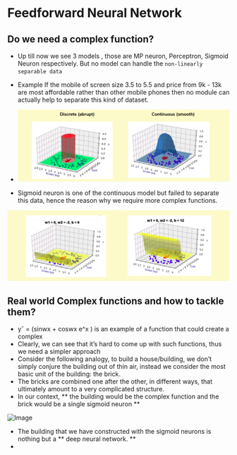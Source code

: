 # Feedforward Neural Network

## Do we need a complex function?

- Up till now we see 3 models , those are MP neuron, Perceptron, Sigmoid Neuron respectively. But no model can handle the `non-linearly separable data `
- Example If the mobile of screen size 3.5 to 5.5 and price from 9k - 13k are most affordable rather than other mobile phones then no module can actually help to separate this kind of dataset.

- ![Image](https://github.com/ShreyasSubhedar/Deep_Learning/blob/master/DL%23104/Images/Screenshot%20from%202020-06-01%2019-15-02.png)

- Sigmoid neuron is one of the continuous model but failed to separate this data, hence the reason why we require more complex functions.

![Image](https://github.com/ShreyasSubhedar/Deep_Learning/blob/master/DL%23104/Images/Screenshot%20from%202020-06-01%2019-15-33.png)

## Real world Complex functions and how to tackle them?

- yˆ = (sinwx + coswx e^x ) is an example of a function that could create a complex
- Clearly, we can see that it’s hard to come up with such functions, thus we need a simpler
approach
- Consider the following analogy, to build a house/building, we don’t simply conjure the building
out of thin air, instead we consider the most basic unit of the building: the brick.
- The bricks are combined one after the other, in different ways, that ultimately amount to a very
complicated structure.
- In our context, ** the building would be the complex function and the brick would be a single
sigmoid neuron **

![Image]()
- The building that we have constructed with the sigmoid neurons is nothing but a ** deep neural
network. **
- 